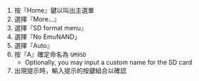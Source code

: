 1. 按『Home』鍵以叫出主選單
2. 選擇『More...』
3. 選擇『SD format menu』
4. 選擇『No EmuNAND｣
5. 選擇『Auto』
6. 按『A』確定命名為 `GM9SD`
   - Optionally, you may input a custom name for the SD card
7. 出現提示時，輸入提示的按鍵組合以確認
